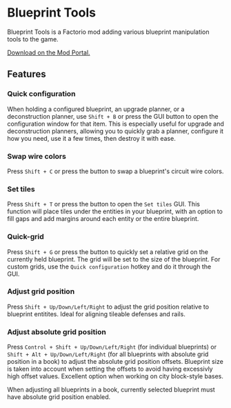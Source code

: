 # Blueprint Tools

Blueprint Tools is a Factorio mod adding various blueprint manipulation tools to the game.

[Download on the Mod Portal.](https://mods.factorio.com/mod/BlueprintTools)

## Features

### Quick configuration

When holding a configured blueprint, an upgrade planner, or a deconstruction planner, use `Shift + B` or press the GUI button to open the configuration window for that item. This is especially useful for upgrade and deconstruction planners, allowing you to quickly grab a planner, configure it how you need, use it a few times, then destroy it with ease.

### Swap wire colors

Press `Shift + C` or press the button to swap a blueprint's circuit wire colors.

### Set tiles

Press `Shift + T` or press the button to open the `Set tiles` GUI. This function will place tiles under the entities in your blueprint, with an option to fill gaps and add margins around each entity or the entire blueprint.

### Quick-grid

Press `Shift + G` or press the button to quickly set a relative grid on the currently held blueprint. The grid will be set to the size of the blueprint. For custom grids, use the `Quick configuration` hotkey and do it through the GUI.

### Adjust grid position

Press `Shift + Up/Down/Left/Right` to adjust the grid position relative to blueprint entitites. Ideal for aligning tileable defenses and rails.

### Adjust absolute grid position

Press `Control + Shift + Up/Down/Left/Right` (for individual blueprints) or `Shift + Alt + Up/Down/Left/Right` (for all blueprints with absolute grid position in a book) to adjust the absolute grid position offsets. Blueprint size is taken into account when setting the offsets to avoid having excessivly high offset values. Excellent option when working on city block-style bases.

When adjusting all blueprints in a book, currently selected blueprint must have absolute grid position enabled.
